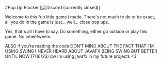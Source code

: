 #Pop Up Blocker
[![Discord (currently closed)](https://discord.gg/RPbsqrMkEQ)]

Welcome to this fun little game i made. There's not much to do to be exact, all you do in the game is just... well... close pop ups.

Yes, that's all i have to say. Do something, either go outside or play this game. No inbeetweem.



ALSO if you're reading the code DON'T MIND ABOUT THE FACT THAT I'M USING SWING
I NEVER HEARD ABOUT JAVAFX BEING SWING BUT BETTER UNTIL NOW (7/16/23)
dw im using javafx in my future projects <3
